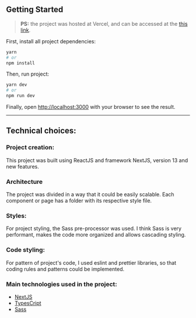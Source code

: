 ## Getting Started

> **PS:** the project was hosted at Vercel, and can be accessed at the [this link](https://code-challenge-lucas-machado-git-main-lucasfmachado.vercel.app).

First, install all project dependencies:
```bash
yarn
# or
npm install
```

Then, run project:

```bash
yarn dev
# or
npm run dev
```

Finally, open [http://localhost:3000](http://localhost:3000) with your browser to see the result.

<hr />

## Technical choices:

### **Project creation:**
  
 This project was built using ReactJS and framework NextJS, version 13 and new features.


### **Architecture**

 The project was divided in a way that it could be easily scalable.
 Each component or page has a folder with its respective style file.


### **Styles:**

 For project styling, the Sass pre-processor was used.
 I think Sass is very performant, makes the code more organized and allows cascading styling.


### **Code styling:**

  For pattern of project's code, I used eslint and prettier libraries, so that coding rules and patterns could be implemented.


### **Main technologies used in the project:**

* [NextJS](https://nextjs.org)
* [TypesCript](https://www.typescriptlang.org)
* [Sass](https://sass-lang.com)
